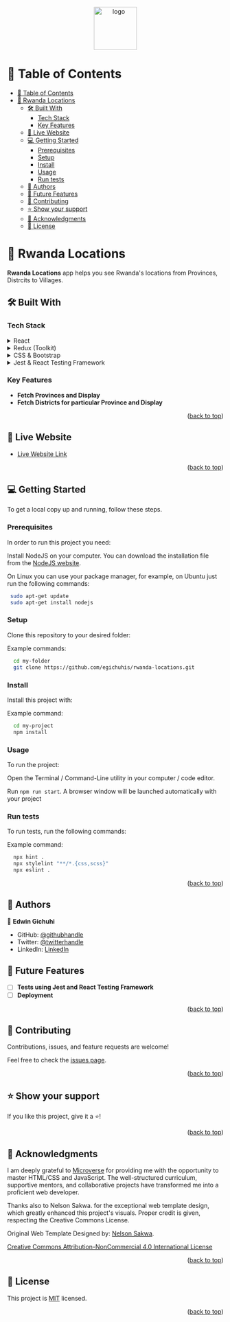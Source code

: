 <a name="readme-top"></a>
<div align="center">
   <img src="./src/imgs/planet.png" alt="logo" width="100"  height="auto" />
   <br/>
</div>

<!-- TABLE OF CONTENTS -->

# 📗 Table of Contents

- [📗 Table of Contents](#-table-of-contents)
- [📖 Rwanda Locations ](#-rwanda-locations-)
  - [🛠 Built With ](#-built-with-)
    - [Tech Stack ](#tech-stack-)
    - [Key Features ](#key-features-)
  - [🚀 Live Website ](#-live-website-)
  - [💻 Getting Started ](#-getting-started-)
    - [Prerequisites](#prerequisites)
    - [Setup](#setup)
    - [Install](#install)
    - [Usage](#usage)
    - [Run tests](#run-tests)
  - [👥 Authors ](#-authors-)
  - [🔭 Future Features ](#-future-features-)
  - [🤝 Contributing ](#-contributing-)
  - [⭐️ Show your support ](#️-show-your-support-)
  - [🙏 Acknowledgments ](#-acknowledgments-)
  - [📝 License ](#-license-)

<!-- PROJECT DESCRIPTION -->

# 📖 Rwanda Locations <a name="about-project"></a>

**Rwanda Locations** app helps you see Rwanda's locations from Provinces, Distrcits to Villages.

## 🛠 Built With <a name="built-with"></a>

### Tech Stack <a name="tech-stack"></a>

<details>
  <summary>React</summary>
</details>
<details>
  <summary>Redux (Toolkit)</summary>
</details>
<details>
  <summary>CSS & Bootstrap</summary>
</details>
<details>
  <summary>Jest & React Testing Framework</summary>
</details>

<!-- Features -->

### Key Features <a name="key-features"></a>

- **Fetch Provinces and Display**
- **Fetch Districts for particular Province and Display**
  
<p align="right">(<a href="#readme-top">back to top</a>)</p>

<!-- LIVE DEMO -->

## 🚀 Live Website <a name="live-website"></a>

- [Live Website Link](https://rwanda-locations.onrender.com/)

<p align="right">(<a href="#readme-top">back to top</a>)</p>

<!-- GETTING STARTED -->

## 💻 Getting Started <a name="getting-started"></a>

To get a local copy up and running, follow these steps.

### Prerequisites

In order to run this project you need:

Install NodeJS on your computer. You can download the installation file from the [NodeJS website](https://nodejs.org/en/download/).

On Linux you can use your package manager, for example, on Ubuntu just run the following commands:

```sh
 sudo apt-get update
 sudo apt-get install nodejs
```

### Setup

Clone this repository to your desired folder:

Example commands:

```sh
  cd my-folder
  git clone https://github.com/egichuhis/rwanda-locations.git
```

### Install

Install this project with:

Example command:

```sh
  cd my-project
  npm install
```

### Usage

To run the project:

Open the Terminal / Command-Line utility in your computer / code editor.

Run `npm run start`. A browser window will be launched automatically with your project

### Run tests

To run tests, run the following commands:

Example command:

```sh
  npx hint .
  npx stylelint "**/*.{css,scss}"
  npx eslint .
```

<p align="right">(<a href="#readme-top">back to top</a>)</p>

<!-- AUTHORS -->

## 👥 Authors <a name="authors"></a>

👤 **Edwin Gichuhi**

- GitHub: [@githubhandle](https://github.com/egichuhis)
- Twitter: [@twitterhandle](https://twitter.com/egichuhis)
- LinkedIn: [LinkedIn](https://www.linkedin.com/in/edwin-gichuhi/)

## 🔭 Future Features <a name="future-features"></a>

- [ ] **Tests using Jest and React Testing Framework**
- [ ] **Deployment**

<p align="right">(<a href="#readme-top">back to top</a>)</p>

<!-- CONTRIBUTING -->

## 🤝 Contributing <a name="contributing"></a>

Contributions, issues, and feature requests are welcome!

Feel free to check the [issues page](https://github.com/egichuhis/rwanda-locations/issues).

<p align="right">(<a href="#readme-top">back to top</a>)</p>


<!-- SUPPORT -->

## ⭐️ Show your support <a name="support"></a>

If you like this project, give it a ⭐️!

<p align="right">(<a href="#readme-top">back to top</a>)</p>

<!-- ACKNOWLEDGEMENTS -->
## 🙏 Acknowledgments <a name="acknowledgements"></a>

I am deeply grateful to [Microverse](https://www.microverse.org/) for providing me with the opportunity to master HTML/CSS and JavaScript. The well-structured curriculum, supportive mentors, and collaborative projects have transformed me into a proficient web developer.

Thanks also to Nelson Sakwa. for the exceptional web template design, which greatly enhanced this project's visuals. Proper credit is given, respecting the Creative Commons License.

Original Web Template Designed by:
[Nelson Sakwa](https://www.behance.net/sakwadesignstudio).

[Creative Commons Attribution-NonCommercial 4.0 International License](https://creativecommons.org/licenses/by-nc/4.0/)

<p align="right">(<a href="#readme-top">back to top</a>)</p>

<!-- LICENSE -->

## 📝 License <a name="license"></a>

This project is [MIT](/MIT.md) licensed.

<p align="right">(<a href="#readme-top">back to top</a>)</p>
